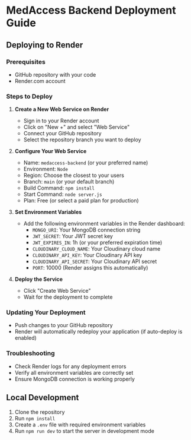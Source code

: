 # MedAccess Backend Deployment Guide

## Deploying to Render

### Prerequisites
- GitHub repository with your code
- Render.com account

### Steps to Deploy

1. **Create a New Web Service on Render**
   - Sign in to your Render account
   - Click on "New +" and select "Web Service"
   - Connect your GitHub repository
   - Select the repository branch you want to deploy

2. **Configure Your Web Service**
   - Name: `medaccess-backend` (or your preferred name)
   - Environment: `Node`
   - Region: Choose the closest to your users
   - Branch: `main` (or your default branch)
   - Build Command: `npm install`
   - Start Command: `node server.js`
   - Plan: Free (or select a paid plan for production)

3. **Set Environment Variables**
   - Add the following environment variables in the Render dashboard:
     - `MONGO_URI`: Your MongoDB connection string
     - `JWT_SECRET`: Your JWT secret key
     - `JWT_EXPIRES_IN`: 1h (or your preferred expiration time)
     - `CLOUDINARY_CLOUD_NAME`: Your Cloudinary cloud name
     - `CLOUDINARY_API_KEY`: Your Cloudinary API key
     - `CLOUDINARY_API_SECRET`: Your Cloudinary API secret
     - `PORT`: 10000 (Render assigns this automatically)

4. **Deploy the Service**
   - Click "Create Web Service"
   - Wait for the deployment to complete

### Updating Your Deployment

- Push changes to your GitHub repository
- Render will automatically redeploy your application (if auto-deploy is enabled)

### Troubleshooting

- Check Render logs for any deployment errors
- Verify all environment variables are correctly set
- Ensure MongoDB connection is working properly

## Local Development

1. Clone the repository
2. Run `npm install`
3. Create a `.env` file with required environment variables
4. Run `npm run dev` to start the server in development mode 